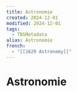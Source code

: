 ```yaml
---
title: Astronomie
created: 2024-12-01
modified: 2024-12-01
tags:
  - TBSMetadata
alias: Astronomie
french:
  - "[[1629 Astronomy]]"
---
```

# Astronomie
